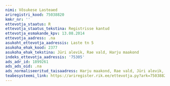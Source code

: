 ```yaml
---
nimi: Võsukese Lasteaed
ariregistri_kood: 75038820
kmkr_nr: ''
ettevotja_staatus: R
ettevotja_staatus_tekstina: Registrisse kantud
ettevotja_esmakande_kpv: 13.08.2014
ettevotja_aadress: .na
asukoht_ettevotja_aadressis: Laste tn 5
asukoha_ehak_kood: 2377
asukoha_ehak_tekstina: Jüri alevik, Rae vald, Harju maakond
indeks_ettevotja_aadressis: '75305'
ads_adr_id: 1899261
ads_ads_oid: .na
ads_normaliseeritud_taisaadress: Harju maakond, Rae vald, Jüri alevik, Laste tn 5
teabesysteemi_link: https://ariregister.rik.ee/ettevotja.py?ark=75038820&ref=rekvisiidid
---
```

